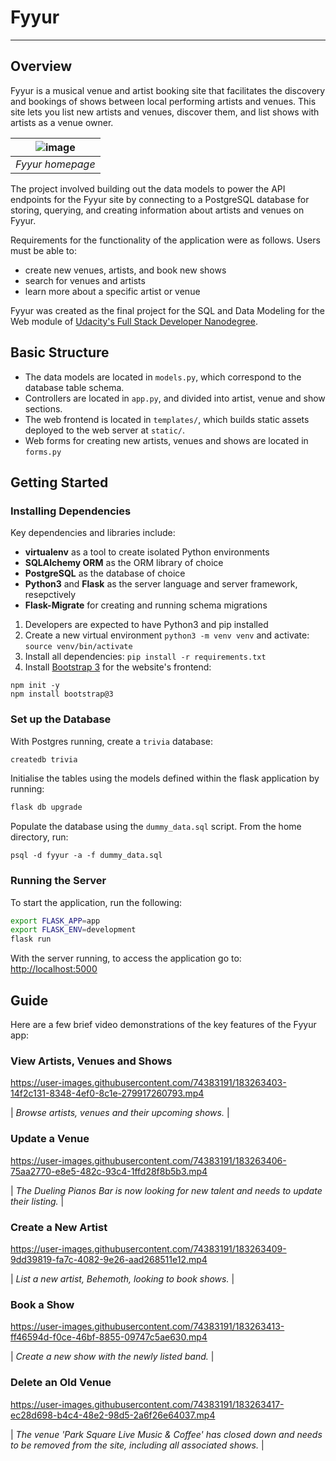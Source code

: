 # Fyyur
-----

## Overview

Fyyur is a musical venue and artist booking site that facilitates the discovery and bookings of shows between local performing artists and venues. This site lets you list new artists and venues, discover them, and list shows with artists as a venue owner.

![image](https://user-images.githubusercontent.com/74383191/183261966-cb671621-f439-4c7e-b28a-3a5e1cc2df39.png)|
|:--:|
| *Fyyur homepage* |

The project involved building out the data models to power the API endpoints for the Fyyur site by connecting to a PostgreSQL database for storing, querying, and creating information about artists and venues on Fyyur.

Requirements for the functionality of the application were as follows. Users must be able to:

* create new venues, artists, and book new shows
* search for venues and artists
* learn more about a specific artist or venue

Fyyur was created as the final project for the SQL and Data Modeling for the Web module of [Udacity's Full Stack Developer Nanodegree](https://www.udacity.com/course/full-stack-web-developer-nanodegree--nd0044).

## Basic Structure
* The data models are located in `models.py`, which correspond to the database table schema.
* Controllers are located in `app.py`, and divided into artist, venue and show sections.
* The web frontend is located in `templates/`, which builds static assets deployed to the web server at `static/`.
* Web forms for creating new artists, venues and shows are located in `forms.py`

## Getting Started

### Installing Dependencies

Key dependencies and libraries include:
 * **virtualenv** as a tool to create isolated Python environments
 * **SQLAlchemy ORM** as the ORM library of choice
 * **PostgreSQL** as the database of choice
 * **Python3** and **Flask** as the server language and server framework, resepctively
 * **Flask-Migrate** for creating and running schema migrations

1. Developers are expected to have Python3 and pip installed
2. Create a new virtual environment `python3 -m venv venv` and activate: `source venv/bin/activate`
3. Install all dependencies: `pip install -r requirements.txt`
4. Install [Bootstrap 3](https://getbootstrap.com/docs/3.3/getting-started/) for the website's frontend:
```
npm init -y
npm install bootstrap@3
```

### Set up the Database

With Postgres running, create a `trivia` database:

```bash
createdb trivia
```

Initialise the tables using the models defined within the flask application by running:

```bash
flask db upgrade
```

Populate the database using the `dummy_data.sql` script. From the home directory, run:

```
psql -d fyyur -a -f dummy_data.sql
```

### Running the Server

To start the application, run the following:

```bash
export FLASK_APP=app
export FLASK_ENV=development
flask run
```

With the server running, to access the application go to: [http://localhost:5000](http://localhost:5000)


## Guide

Here are a few brief video demonstrations of the key features of the Fyyur app:

### View Artists, Venues and Shows
https://user-images.githubusercontent.com/74383191/183263403-14f2c131-8348-4ef0-8c1e-279917260793.mp4

| *Browse artists, venues and their upcoming shows.* |

### Update a Venue

https://user-images.githubusercontent.com/74383191/183263406-75aa2770-e8e5-482c-93c4-1ffd28f8b5b3.mp4

| *The Dueling Pianos Bar is now looking for new talent and needs to update their listing.* |

### Create a New Artist

https://user-images.githubusercontent.com/74383191/183263409-9dd39819-fa7c-4082-9e26-aad268511e12.mp4

| *List a new artist, Behemoth, looking to book shows.* |

### Book a Show

https://user-images.githubusercontent.com/74383191/183263413-ff46594d-f0ce-46bf-8855-09747c5ae630.mp4

| *Create a new show with the newly listed band.* |

### Delete an Old Venue

https://user-images.githubusercontent.com/74383191/183263417-ec28d698-b4c4-48e2-98d5-2a6f26e64037.mp4

| *The venue 'Park Square Live Music & Coffee' has closed down and needs to be removed from the site, including all associated shows.* |

